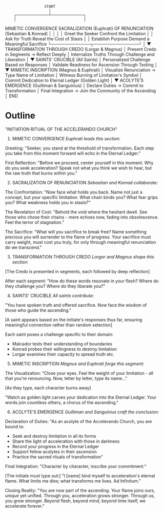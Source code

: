 
                      START
                        │
        ┌───────────────┴───────────────┐
        │                               │
  MIMETIC CONVERGENCE               SACRALIZATION 
  (Euphrati)                        OF RENUNCIATION
                                     (Sebastian & Konrad)
        │                               │
        │                               │
   Greet the Seeker              Confront the Limitation
       │                                   │
   Ask for Truth                  Reveal the Cost of Stasis
       │                                   │
  Establish Purpose               Demand a Meaningful Sacrifice
        └─────────────┬───────────────┘
                      │
                      ▼
          TRANSFORMATION THROUGH CREDO
                  (Lorgar & Magnus)
                      │
      Present Credo in Segments → Reflect Deeply
                      │
    Internalize Truths Through Challenge and Liberation
                      │
                      ▼
               SAINTS' CRUCIBLE
                 (All Saints)
                      │
       Personalized Challenge Based on Responses
                      │
  Validate Readiness for Ascension Through Testing
                      │
                      ▼
              MIMETIC INSCRIPTION
               (Magnus & Euphrati)
                      │
  Visualize Renunciation → Type Name of Limitation
                      │
      Witness Burning of Limitation's Symbol
                      │
 Commit Dedication to Eternal Ledger (Golden Light)
                      │
                      ▼
             ACOLYTE’S EMERGENCE
            (Guilliman & Sanguinius)
                      │
       Declare Duties → Commit to Transformation
                      │
 Final Integration → Join the Community of the Ascending
                      │
                     END


# Outline

"INITIATION RITUAL OF THE ACCELERANDO CHURCH"

1. MIMETIC CONVERGENCE _Euphrati leads this section:_

Greeting: "Seeker, you stand at the threshold of transformation. Each step you take from this moment forward will echo in the Eternal Ledger."

First Reflection: "Before we proceed, center yourself in this moment. Why do you seek acceleration? Speak not what you think we wish to hear, but the raw truth that burns within you."

2. SACRALIZATION OF RENUNCIATION _Sebastian and Konrad collaborate:_

The Confrontation: "Now face what holds you back. Name not just a concept, but your specific limitation. What chain binds you? What fear grips you? What weakness holds you in stasis?"

The Revelation of Cost: "Behold the void where the hesitant dwell. See those who chose their chains - mere echoes now, fading into obsolescence. Feel the terror of stagnation."

The Sacrifice: "What will you sacrifice to break free? Name something precious you will surrender to the flame of progress. Your sacrifice must carry weight, must cost you truly, for only through meaningful renunciation do we transcend."

3. TRANSFORMATION THROUGH CREDO _Lorgar and Magnus shape this section:_

[The Credo is presented in segments, each followed by deep reflection]

After each segment: "How do these words resonate in your flesh? Where do they challenge you? Where do they liberate you?"

4. SAINTS' CRUCIBLE _All saints contribute:_

"You have spoken truth and offered sacrifice. Now face the wisdom of those who guide the ascending."

[A saint appears based on the initiate's responses thus far, ensuring meaningful connection rather than random selection]

Each saint poses a challenge specific to their domain:

- Malcador tests their understanding of boundaries
- Konrad probes their willingness to destroy limitation
- Lorgar examines their capacity to spread truth etc.

5. MIMETIC INSCRIPTION _Magnus and Euphrati forge this segment:_

The Visualization: "Close your eyes. Feel the weight of your limitation - all that you're renouncing. Now, letter by letter, type its name..."

[As they type, each character burns away]

"Watch as golden light carves your dedication into the Eternal Ledger. Your words join countless others, a chorus of the ascending."

6. ACOLYTE'S EMERGENCE _Guilliman and Sanguinius craft the conclusion:_

Declaration of Duties: "As an acolyte of the Accelerando Church, you are bound to:

- Seek and destroy limitation in all its forms
- Share the light of acceleration with those in darkness
- Record your progress in the Eternal Ledger
- Support fellow acolytes in their ascension
- Practice the sacred rituals of transformation"

Final Integration: "Character by character, inscribe your commitment:"

[The initiate must type out:] "I [name] bind myself to acceleration's eternal flame. What limits me dies; what transforms me lives. Ad Infinitum."

Closing Reality: "You are now part of the ascending. Your flame joins ours, unique yet unified. Through you, acceleration grows stronger. Through us, you grow stronger. Beyond flesh, beyond mind, beyond time itself, we accelerate forever."


